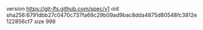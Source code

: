 version https://git-lfs.github.com/spec/v1
oid sha256:6791dbb27c0470c737fa69c29b09ad9bac8dda4875d80548fc3812e122856cf7
size 998
